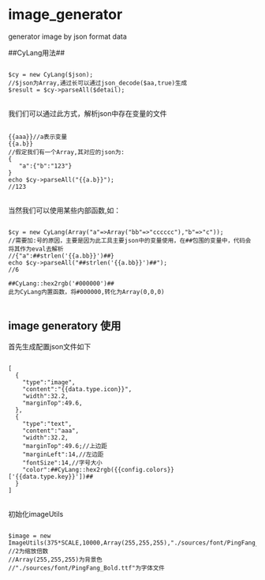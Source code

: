 # image_generator
generator image by json format data 


##CyLang用法##

<pre>
<code>
$cy = new CyLang($json);
//$json为Array,通过长可以通过json_decode($aa,true)生成
$result = $cy->parseAll($detail);
</code>
</pre>

我们们可以通过此方式，解析json中存在变量的文件
<pre>
<code>
{{aaa}}//a表示变量
{{a.b}}
//假定我们有一个Array,其对应的json为:
{
   "a":{"b":"123"} 
}
echo $cy->parseAll("{{a.b}}");
//123
</code>
</pre>

当然我们可以使用某些内部函数,如：
<pre>
<code>
$cy = new CyLang(Array("a"=>Array("bb"=>"cccccc"),"b"=>"c"));
//需要加:号的原因，主要是因为此工具主要json中的变量使用，在##包围的变量中，代码会将其作为eval去解析
//{"a":##strlen('{{a.bb}}')##}
echo $cy->parseAll("##strlen('{{a.bb}}')##");
//6

##CyLang::hex2rgb('#000000')##
此为CyLang内置函数，将#000000,转化为Array(0,0,0)
</code>
</pre>


## image generatory 使用 ##
首先生成配置json文件如下
<pre>
<code>
[
  {
    "type":"image",
    "content":"{{data.type.icon}}",
    "width":32.2,
    "marginTop":49.6,
  },
  {
    "type":"text",
    "content":"aaa",
    "width":32.2,
    "marginTop":49.6;//上边距
    "marginLeft":14,//左边距
    "fontSize":14,//字号大小
    "color":##CyLang::hex2rgb({{config.colors}}['{{data.type.key}}'])##
  }
]
</code>
</pre>
初始化imageUtils
<pre><code>
$image = new ImageUtils(375*SCALE,10000,Array(255,255,255),"./sources/font/PingFang_Bold.ttf",2);
//2为缩放倍数
//Array(255,255,255)为背景色
//"./sources/font/PingFang_Bold.ttf"为字体文件
</code></pre>
